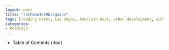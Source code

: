 ```yaml
---
layout: post
title: "rothman1998bargains"
tags: [reading notes, Las Vegas, American West, urban development, culture, recreation]
categories: 
- Readings
...
```


* Table of Contents
{:toc}
